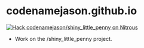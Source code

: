codenamejason.github.io
=======================
[![Hack codenamejason/shiny_little_penny on Nitrous](https://d3o0mnbgv6k92a.cloudfront.net/assets/hack-l-v1-d464cf470a5da050619f6f247a1017ec.png)](https://www.nitrous.io/hack_button?source=embed&runtime=nodejs&repo=codenamejason%2Fshiny_little_penny&file_to_open=README)
 - Work on the /shiny_little_penny project.

